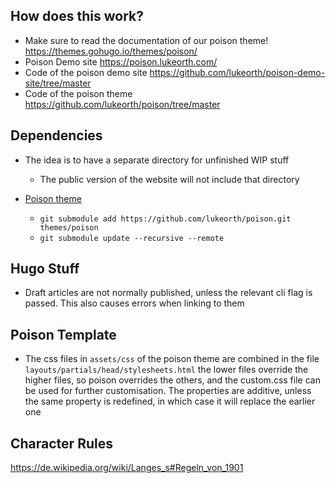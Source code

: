 ## How does this work?
- Make sure to read the documentation of our poison theme! https://themes.gohugo.io/themes/poison/
- Poison Demo site https://poison.lukeorth.com/
- Code of the poison demo site https://github.com/lukeorth/poison-demo-site/tree/master
- Code of the poison theme https://github.com/lukeorth/poison/tree/master

## Dependencies


- The idea is to have a separate directory for unfinished WIP stuff
  - The public version of the website will not include that directory

- [Poison theme](https://github.com/lukeorth/poison)
  - `git submodule add https://github.com/lukeorth/poison.git themes/poison`
  - `git submodule update --recursive --remote`


## Hugo Stuff
- Draft articles are not normally published, unless the relevant cli flag is passed. This also causes errors when linking to them


## Poison Template
- The css files in `assets/css` of the poison theme are combined in the file `layouts/partials/head/stylesheets.html` the lower files override the higher files, so poison overrides the others, and the custom.css file can be used for further customisation. The properties are additive, unless the same property is redefined, in which case it will replace the earlier one


## Character Rules
https://de.wikipedia.org/wiki/Langes_s#Regeln_von_1901
